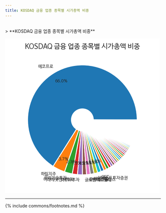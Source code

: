 ```yaml
---
title: KOSDAQ 금융 업종 종목별 시가총액 비중
---
```

<br>
> **KOSDAQ 금융 업종 종목별 시가총액 비중<a id="pie"></a>**

![294090](images/kosdaq_업종_금융_종목.png)

---
{% include commons/footnotes.md %}
